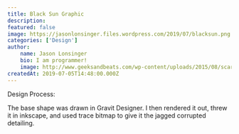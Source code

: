 ```yaml
---
title: Black Sun Graphic
description: 
featured: false
image: https://jasonlonsinger.files.wordpress.com/2019/07/blacksun.png
categories: ['Design']
author:
    name: Jason Lonsinger
    bio: I am programmer!
    image: http://www.geeksandbeats.com/wp-content/uploads/2015/08/scared-batman.jpeg
createdAt: 2019-07-05T14:48:00.000Z
---
```


<p><span style="color: #ff4d4f">
<v-img contain src="https://jasonlonsinger.files.wordpress.com/2019/07/blacksun.png" caption="Based off the swords of sanghelios from Halo. " ref="">

</span></p><p>Design Process:</p><p>The base shape was drawn in Gravit Designer. I then rendered it out, threw it in inkscape, and used trace bitmap to give it the jagged corrupted detailing.</p>